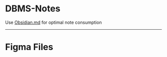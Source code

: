# DBMS-Notes
Use [Obsidian.md](https://obsidian.md) for optimal note consumption

---
# Figma Files


